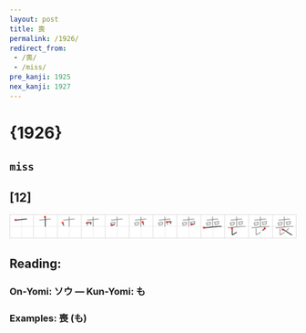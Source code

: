 ```yaml
---
layout: post
title: 喪
permalink: /1926/
redirect_from:
 - /喪/
 - /miss/
pre_kanji: 1925
nex_kanji: 1927
---
```


# {1926}

## `miss`

## [12]

<div class="stroke"><img src="../images/E596AA.png" /></div>

## Reading:

### On-Yomi: ソウ &mdash; Kun-Yomi: も

### Examples: 喪 (も)
